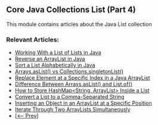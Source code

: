 ## Core Java Collections List (Part 4)

This module contains articles about the Java List collection

### Relevant Articles: 
- [Working With a List of Lists in Java](https://www.baeldung.com/java-list-of-lists)
- [Reverse an ArrayList in Java](https://www.baeldung.com/java-reverse-arraylist)
- [Sort a List Alphabetically in Java](https://www.baeldung.com/java-sort-list-alphabetically)
- [Arrays.asList() vs Collections.singletonList()](https://www.baeldung.com/java-aslist-vs-singletonlist)
- [Replace Element at a Specific Index in a Java ArrayList](https://www.baeldung.com/java-arraylist-replace-at-index)
- [Difference Between Arrays.asList() and List.of()](https://www.baeldung.com/java-arrays-aslist-vs-list-of)
- [How to Store HashMap<String, ArrayList> Inside a List](https://www.baeldung.com/java-hashmap-inside-list)
- [Convert a List to a Comma-Separated String](https://www.baeldung.com/java-list-comma-separated-string)
- [Inserting an Object in an ArrayList at a Specific Position](https://www.baeldung.com/java-insert-object-arraylist-specific-position)
- [Iterate Through Two ArrayLists Simultaneously](https://www.baeldung.com/iterate-through-two-arraylists-simultaneously)
- [[<-- Prev]](/core-java-modules/core-java-collections-list-3)
